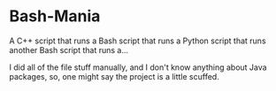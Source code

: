 # Bash-Mania
A C++ script that runs a Bash script that runs a Python script that runs another Bash script that runs a...

I did all of the file stuff manually, and I don't know anything about Java packages, so, one might say the project is a little scuffed.
